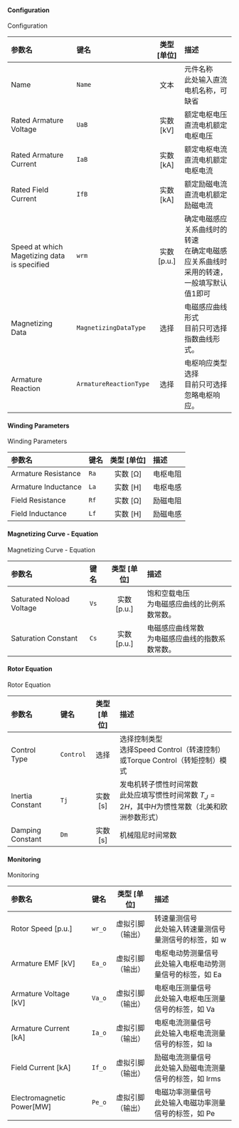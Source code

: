 <!--
DO NOT EDIT THIS FILE DIRECTLY.
This file is generated by tools/comp-docs.js.
All changes will be overwritten by regeneration.
-->

<slot class="model-parameters">

#### Configuration

Configuration

| 参数名 | 键名 | 类型 [单位] | 描述 |
|:------ |:---- |:-----------:|:---- |
| Name | `Name` | 文本 | 元件名称<br/>此处输入直流电机名称，可缺省 |
| Rated Armature Voltage | `UaB` | 实数 [kV] | 额定电枢电压<br/>直流电机额定电枢电压 |
| Rated Armature Current | `IaB` | 实数 [kA] | 额定电枢电流<br/>直流电机额定电枢电流 |
| Rated Field Current | `IfB` | 实数 [kA] | 额定励磁电流<br/>直流电机额定励磁电流 |
| Speed at which Magetizing data is specified | `wrm` | 实数 [p\.u\.] | 确定电磁感应关系曲线时的转速<br/>在确定电磁感应关系曲线时采用的转速，一般填写默认值1即可 |
| Magnetizing Data | `MagnetizingDataType` | 选择 | 电磁感应曲线形式<br/>目前只可选择指数曲线形式。 |
| Armature Reaction | `ArmatureReactionType` | 选择 | 电枢响应类型选择<br/>目前只可选择忽略电枢响应。 |

#### Winding Parameters

Winding Parameters

| 参数名 | 键名 | 类型 [单位] | 描述 |
|:------ |:---- |:-----------:|:---- |
| Armature Resistance | `Ra` | 实数 [Ω] | 电枢电阻 |
| Armature Inductance | `La` | 实数 [H] | 电枢电感 |
| Field Resistance | `Rf` | 实数 [Ω] | 励磁电阻 |
| Field Inductance | `Lf` | 实数 [H] | 励磁电感 |

#### Magnetizing Curve \- Equation

Magnetizing Curve - Equation

| 参数名 | 键名 | 类型 [单位] | 描述 |
|:------ |:---- |:-----------:|:---- |
| Saturated Noload Voltage | `Vs` | 实数 [p\.u\.] | 饱和空载电压<br/>为电磁感应曲线的比例系数常数。 |
| Saturation Constant | `Cs` | 实数 [p\.u\.] | 电磁感应曲线常数<br/>为电磁感应曲线的指数系数常数。 |

#### Rotor Equation

Rotor Equation

| 参数名 | 键名 | 类型 [单位] | 描述 |
|:------ |:---- |:-----------:|:---- |
| Control Type | `Control` | 选择 | 选择控制类型<br/>选择Speed Control（转速控制）或Torque Control（转矩控制）模式 |
| Inertia Constant | `Tj` | 实数 [s] | 发电机转子惯性时间常数<br/>此处应填写惯性时间常数 $T_J=2H$，其中$H$为惯性常数（北美和欧洲参数形式） |
| Damping Constant | `Dm` | 实数 [s] | 机械阻尼时间常数 |

#### Monitoring

Monitoring

| 参数名 | 键名 | 类型 [单位] | 描述 |
|:------ |:---- |:-----------:|:---- |
| Rotor Speed \[p\.u\.\] | `wr_o` | 虚拟引脚（输出） | 转速量测信号<br/>此处输入转速量测信号量测信号的标签，如 w |
| Armature EMF \[kV\] | `Ea_o` | 虚拟引脚（输出） | 电枢电动势测量信号<br/>此处输入电枢电动势测量信号的标签，如 Ea |
| Armature Voltage \[kV\] | `Va_o` | 虚拟引脚（输出） | 电枢电压测量信号<br/>此处输入电枢电压测量信号的标签，如 Va |
| Armature Current \[kA\] | `Ia_o` | 虚拟引脚（输出） | 电枢电流测量信号<br/>此处输入电枢电流测量信号的标签，如 Ia |
| Field Current \[kA\] | `If_o` | 虚拟引脚（输出） | 励磁电流测量信号<br/>此处输入励磁电流测量信号的标签，如 Irms |
| Electromagnetic Power\[MW\] | `Pe_o` | 虚拟引脚（输出） | 电磁功率测量信号<br/>此处输入电磁功率测量信号的标签，如 Pe |


</slot>
